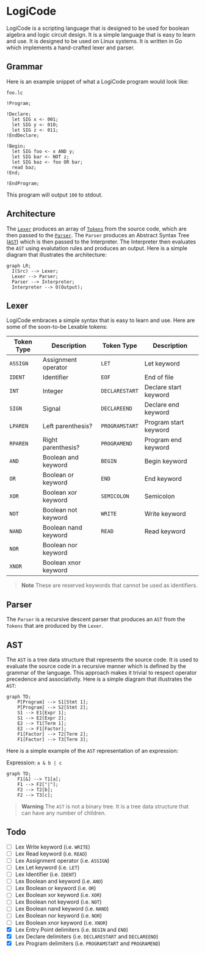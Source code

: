 # LogiCode

LogiCode is a scripting language that is designed to be used for boolean algebra and logic circuit design. It is a simple language that is easy to learn and use. It is designed to be used on Linux systems. It is written in Go which implements a hand-crafted lexer and parser.

## Grammar

Here is an example snippet of what a LogiCode program would look like:

`foo.lc`

```
!Program;

!Declare;
  let SIG x <- 001;
  let SIG y <- 010;
  let SIG z <- 011;
!EndDeclare;

!Begin;
  let SIG foo <- x AND y;
  let SIG bar <- NOT z;
  let SIG baz <- foo OR bar;
  read baz;
!End;

!EndProgram;
```

This program will output `100` to stdout.

## Architecture

The [`Lexer`](https://en.wikipedia.org/wiki/Lexical_analysis) produces an array of [`Tokens`](https://bits.netbeans.org/11.1/javadoc/org-netbeans-modules-lexer/index.html?org/netbeans/api/lexer/Token.html) from the source code, which are then passed to the [`Parser`](https://en.wikipedia.org/wiki/Parsing). The `Parser` produces an Abstract Syntax Tree ([`AST`](https://en.wikipedia.org/wiki/Abstract_syntax_tree)) which is then passed to the Interpreter. The Interpreter then evaluates the `AST` using evalutation rules and produces an output. Here is a simple diagram that illustrates the architecture:

```mermaid
graph LR;
  I(Src) --> Lexer;
  Lexer --> Parser;
  Parser --> Interpreter;
  Interpreter --> O(Output);
```

## Lexer

LogiCode embraces a simple syntax that is easy to learn and use.
Here are some of the soon-to-be Lexable tokens:

| Token Type | Description          | Token Type     | Description           |
| ---------- | -------------------- | -------------- | --------------------- |
| `ASSIGN`   | Assignment operator  | `LET`          | Let keyword           |
| `IDENT`    | Identifier           | `EOF`          | End of file           |
| `INT`      | Integer              | `DECLARESTART` | Declare start keyword |
| `SIGN`     | Signal               | `DECLAREEND`   | Declare end keyword   |
| `LPAREN`   | Left parenthesis?    | `PROGRAMSTART` | Program start keyword |
| `RPAREN`   | Right parenthesis?   | `PROGRAMEND`   | Program end keyword   |
| `AND`      | Boolean and keyword  | `BEGIN`        | Begin keyword         |
| `OR`       | Boolean or keyword   | `END`          | End keyword           |
| `XOR`      | Boolean xor keyword  | `SEMICOLON`    | Semicolon             |
| `NOT`      | Boolean not keyword  | `WRITE`        | Write keyword         |
| `NAND`     | Boolean nand keyword | `READ`         | Read keyword          |
| `NOR`      | Boolean nor keyword  |
| `XNOR`     | Boolean xnor keyword |

> **Note** These are reserved keywords that cannot be used as identifiers.

## Parser

The `Parser` is a recursive descent parser that produces an `AST` from the `Tokens` that are produced by the `Lexer`.

## AST

The `AST` is a tree data structure that represents the source code. It is used to evaluate the source code in a recursive manner which
is defined by the grammar of the language. This approach makes it trivial to respect operator precedence and associativity. Here is a simple diagram that illustrates the `AST`:

```mermaid
graph TD;
    P[Program] --> S1[Stmt 1];
    P[Program] --> S2[Stmt 2];
    S1 --> E1[Expr 1];
    S1 --> E2[Expr 2];
    E2 --> T1[Term 1];
    E2 --> F1[Factor];
    F1[Factor] --> T2[Term 2];
    F1[Factor] --> T3[Term 3];

```

Here is a simple example of the `AST` representation of an expression:

Expression: `a & b | c`

```mermaid
graph TD;
    F1[&] --> T1[a];
    F1 --> F2["|"];
    F2 --> T2[b];
    F2 --> T3[c];
```

> **Warning** The `AST` is not a binary tree. It is a tree data structure that can have any number of children.

## Todo

-   [ ] Lex Write keyword (i.e. `WRITE`)
-   [ ] Lex Read keyword (i.e. `READ`)
-   [ ] Lex Assignment operator (i.e. `ASSIGN`)
-   [ ] Lex Let keyword (i.e. `LET`)
-   [ ] Lex Identifier (i.e. `IDENT`)
-   [ ] Lex Boolean and keyword (i.e. `AND`)
-   [ ] Lex Boolean or keyword (i.e. `OR`)
-   [ ] Lex Boolean xor keyword (i.e. `XOR`)
-   [ ] Lex Boolean not keyword (i.e. `NOT`)
-   [ ] Lex Boolean nand keyword (i.e. `NAND`)
-   [ ] Lex Boolean nor keyword (i.e. `NOR`)
-   [ ] Lex Boolean xnor keyword (i.e. `XNOR`)
-   [x] Lex Entry Point delimiters (i.e. `BEGIN` and `END`)
-   [x] Lex Declare delimiters (i.e. `DECLARESTART` and `DECLAREEND`)
-   [x] Lex Program delimiters (i.e. `PROGRAMSTART` and `PROGRAMEND`)

